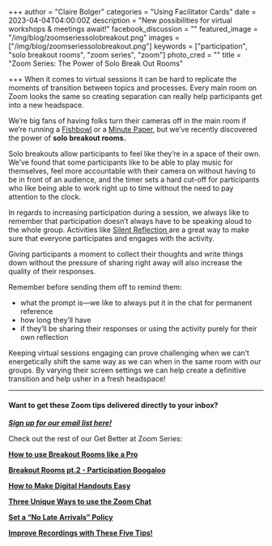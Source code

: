 +++
author = "Claire Bolger"
categories = "Using Facilitator Cards"
date = 2023-04-04T04:00:00Z
description = "New possibilities for virtual workshops & meetings await!"
facebook_discussion = ""
featured_image = "/img/blog/zoomseriessolobreakout.png"
images = ["/img/blog/zoomseriessolobreakout.png"]
keywords = ["participation", "solo breakout rooms", "zoom series", "zoom"]
photo_cred = ""
title = "Zoom Series: The Power of Solo Break Out Rooms"

+++
When it comes to virtual sessions it can be hard to replicate the moments of transition between topics and processes. Every main room on Zoom looks the same so creating separation can really help participants get into a new headspace.

We’re big fans of having folks turn their cameras off in the main room if we’re running a [Fishbowl](https://www.youtube.com/watch?v=d5Mu3wxybpA) or a [Minute Paper](https://www.facilitator.cards/blog/february-card-of-the-month-minute-papers/), but we’ve recently discovered the power of **solo breakout rooms.**

Solo breakouts allow participants to feel like they’re in a space of their own. We’ve found that some participants like to be able to play music for themselves, feel more accountable with their camera on without having to be in front of an audience, and the timer sets a hard cut-off for participants who like being able to work right up to time without the need to pay attention to the clock.

In regards to increasing participation during a session, we always like to remember that participation doesn’t always have to be speaking aloud to the whole group. Activities like [Silent Reflection ](https://www.facilitator.cards/cards/silent-reflection/)are a great way to make sure that everyone participates and engages with the activity.

Giving participants a moment to collect their thoughts and write things down without the pressure of sharing right away will also increase the quality of their responses.

Remember before sending them off to remind them:

* what the prompt is—we like to always put it in the chat for permanent reference
* how long they’ll have
* if they’ll be sharing their responses or using the activity purely for their own reflection

Keeping virtual sessions engaging can prove challenging when we can’t energetically shift the same way as we can when in the same room with our groups. By varying their screen settings we can help create a definitive transition and help usher in a fresh headspace!

***

#### Want to get these Zoom tips delivered directly to your inbox?

[**_Sign up for our email list here!_**](https://facilitatorcards.ck.page/6e80ec00fe "Sign up for our email list here!")

Check out the rest of our Get Better at Zoom Series:

[**How to use Breakout Rooms like a Pro**](https://www.facilitator.cards/blog/zoom-series-how-to-use-breakout-rooms-like-a-pro/)

[**Breakout Rooms pt.2 - Participation Boogaloo**](https://www.facilitator.cards/blog/zoom-series-how-to-avoid-drop-off-in-breakout-rooms/)

[**How to Make Digital Handouts Easy**](https://www.facilitator.cards/blog/how-to-make-digital-handouts-easy/)

[**Three Unique Ways to use the Zoom Chat**](https://www.facilitator.cards/blog/three-unique-ways-to-use-the-zoom-chat/)

[**Set a “No Late Arrivals” Policy**](https://www.facilitator.cards/blog/zoom-series-set-a-no-late-arrivals-policy/)

[**Improve Recordings with These Five Tips!**](https://www.facilitator.cards/blog/zoom-series-improve-recordings-with-these-five-tips/)